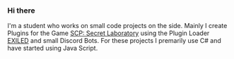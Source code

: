### Hi there
I'm a student who works on small code projects on the side.
Mainly I create Plugins for the Game [SCP: Secret Laboratory](https://scpslgame.com/) using the Plugin Loader [EXILED](https://github.com/Exiled-Team/EXILED) and small Discord Bots. For these projects I premarily use C# and have started using Java Script. 
